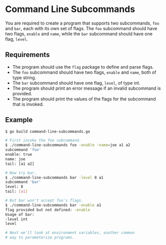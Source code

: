 # Command Line Subcommands

You are required to create a program that supports two subcommands, `foo` and `bar`, each with its own set of flags. The `foo` subcommand should have two flags, `enable` and `name`, while the `bar` subcommand should have one flag, `level`.

## Requirements

- The program should use the `flag` package to define and parse flags.
- The `foo` subcommand should have two flags, `enable` and `name`, both of type string.
- The `bar` subcommand should have one flag, `level`, of type int.
- The program should print an error message if an invalid subcommand is provided.
- The program should print the values of the flags for the subcommand that is invoked.

## Example

```sh
$ go build command-line-subcommands.go

# First invoke the foo subcommand.
$ ./command-line-subcommands foo -enable -name=joe a1 a2
subcommand 'foo'
enable: true
name: joe
tail: [a1 a2]

# Now try bar.
$ ./command-line-subcommands bar -level 8 a1
subcommand 'bar'
level: 8
tail: [a1]

# But bar won't accept foo's flags.
$ ./command-line-subcommands bar -enable a1
flag provided but not defined: -enable
Usage of bar:
-level int
level

# Next we'll look at environment variables, another common
# way to parameterize programs.
```
